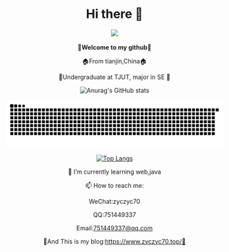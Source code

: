 <div align="center">
  
# Hi there 👋
 <img width="140" src="https://avatars.githubusercontent.com/u/120264009?s=400&u=18b9c04b68ab54bf895f606cbfe4cd7ab072f341&v=4">
<p align="center">🥰<strong>Welcome to my github🥰</strong><p>
<p align="center">🏠From tianjin,China🏠<p>
<p align="center">🏫Undergraduate at TJUT, major in SE 🏫</p>

![Anurag's GitHub stats](https://github-readme-stats.vercel.app/api?username=zyczyc70&show_icons=true&theme=highcontrast)

<picture>
  <source media="(prefers-color-scheme: dark)" srcset="https://raw.githubusercontent.com/zyczyc70/zyczyc70/output/github-contribution-grid-snake-dark.svg" />
  <source media="(prefers-color-scheme: light)" srcset="https://raw.githubusercontent.com/zyczyc70/zyczyc70/output/github-contribution-grid-snake.svg" />
  <img alt="github-snake" src="https://raw.githubusercontent.com/Little-Data/Little-Data/output/github-contribution-grid-snake.svg" />
</picture> 

[![Top Langs](https://github-readme-stats.vercel.app/api/top-langs/?username=zyczyc70&layout=compact)](https://github.com/anuraghazra/github-readme-stats)
  
 🌱 I’m currently learning web,java
 
 📫 How to reach me:<br/>
 
 WeChat:zyczyc70<br/>
 
 QQ:751449337<br/>
 
 Email:751449337@qq.com
   


🥰And This is my blog:https://www.zyczyc70.top/🥰



<!--
**zyczyc70/zyczyc70** is a ✨ _special_ ✨ repository because its `README.md` (this file) appears on your GitHub profile.
-->

